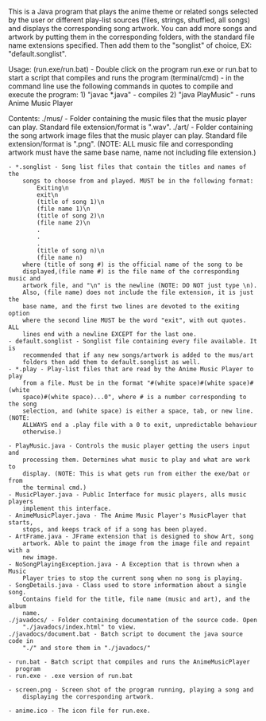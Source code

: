 This is a Java program that plays the anime theme or related songs selected by 
the user or different play-list sources (files, strings, shuffled, all songs) 
and displays the corresponding song artwork. You can add more songs and artwork 
by putting them in the corresponding folders, with the standard file name 
extensions specified. Then add them to the "songlist" of choice, 
EX: "default.songlist".

Usage:
	(run.exe/run.bat) - Double click on the program run.exe or run.bat to start
			a script that compiles and runs the program 
	(terminal/cmd) - in the command line use the following commands in quotes to 
		compile and execute the program: 
			1) "javac *.java" - compiles 
			2) "java PlayMusic" - runs Anime Music Player 

Contents:
	./mus/ - Folder containing the music files that the music player can play.
	    Standard file extension/format is ".wav". 
	./art/ - Folder containing the song artwork image files that the music 
		player can play. Standard file extension/format is ".png". 
	(NOTE: ALL music file and corresponding artwork must have the same base 
		name, name not including  file extension.)
	
	- *.songlist - Song list files that contain the titles and names of the 
		songs to choose from and played. MUST be in the following format:
			Exiting\n
			exit\n
			(title of song 1)\n
			(file name 1)\n
			(title of song 2)\n
			(file name 2)\n
			.
			.
			.
			(title of song n)\n
			(file name n)
		where (title of song #) is the official name of the song to be 
		displayed,(file name #) is the file name of the corresponding music and 
		artwork file, and "\n" is the newline (NOTE: DO NOT just type \n). 
		Also, (file name) does not include the file extension, it is just the 
		base name, and the first two lines are devoted to the exiting option 
		where the second line MUST be the word "exit", with out quotes. ALL 
		lines end with a newline EXCEPT for the last one.			
	- default.songlist - Songlist file containing every file available. It is 
		recommended that if any new songs/artwork is added to the mus/art 
		folders then add them to default.songlist as well. 
	- *.play - Play-list files that are read by the Anime Music Player to play 
		from a file. Must be in the format "#(white space)#(white space)#(white 
		space)#(white space)...0", where # is a number corresponding to the song 
		selection, and (white space) is either a space, tab, or new line. (NOTE: 
		ALLWAYS end a .play file with a 0 to exit, unpredictable behaviour 
		otherwise.) 
	
	- PlayMusic.java - Controls the music player getting the users input and 
		processing them. Determines what music to play and what are work to 
		display. (NOTE: This is what gets run from either the exe/bat or from 
		the terminal cmd.)
	- MusicPlayer.java - Public Interface for music players, alls music players 
		implement this interface.
	- AnimeMusicPlayer.java - The Anime Music Player's MusicPlayer that starts, 
		stops, and keeps track of if a song has been played.
	- ArtFrame.java - JFrame extension that is designed to show Art, song 
		artwork. Able to paint the image from the image file and repaint with a 
		new image.
	- NoSongPlayingException.java - A Exception that is thrown when a Music 
		Player tries to stop the current song when no song is playing.
	- SongDetails.java - Class used to store information about a single song. 
		Contains field for the title, file name (music and art), and the album
		name.
	./javadocs/ - Folder containing documentation of the source code. Open 
		"./javadocs/index.html" to view.
	./javadocs/document.bat - Batch script to document the java source code in 
		"./" and store them in "./javadocs/"
	
	- run.bat - Batch script that compiles and runs the AnimeMusicPlayer 
	  program
	- run.exe - .exe version of run.bat
	
	- screen.png - Screen shot of the program running, playing a song and 
		displaying the corresponding artwork.
		
	- anime.ico - The icon file for run.exe.